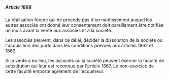 ##### Article 1868

La réalisation forcée qui ne procède pas d'un nantissement auquel les autres associés ont donné leur consentement doit pareillement être notifiée un mois avant la vente aux associés et à la société.

Les associés peuvent, dans ce délai, décider la dissolution de la société ou l'acquisition des parts dans les conditions prévues aux articles 1862 et 1863.

Si la vente a eu lieu, les associés ou la société peuvent exercer la faculté de substitution qui leur est reconnue par l'article 1867. Le non-exercice de cette faculté emporte agrément de l'acquéreur.

